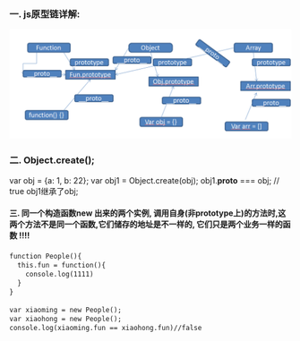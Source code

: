 ### 一. js原型链详解:

![](/assets/opo.png)

### 二. Object.create();
var obj =  {a: 1, b: 22};
var obj1 = Object.create(obj);
obj1.__proto__ === obj; // true
obj1继承了obj;
 
 ####  三. 同一个构造函数new 出来的两个实例, 调用自身(非prototype上)的方法时,这两个方法不是同一个函数,它们储存的地址是不一样的,  它们只是两个业务一样的函数 !!!!
 ```
 function People(){
   this.fun = function(){
     console.log(1111)
   }
 }
 
var xiaoming = new People();
var xiaohong = new People();
console.log(xiaoming.fun == xiaohong.fun)//false
 ```